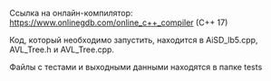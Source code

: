 Ссылка на онлайн-компилятор:  https://www.onlinegdb.com/online_c++_compiler (C++ 17)

Код, который необходимо запустить, находится в AiSD_lb5.cpp, AVL_Tree.h и AVL_Tree.cpp.

Файлы с тестами и выходными данными находятся в папке tests
